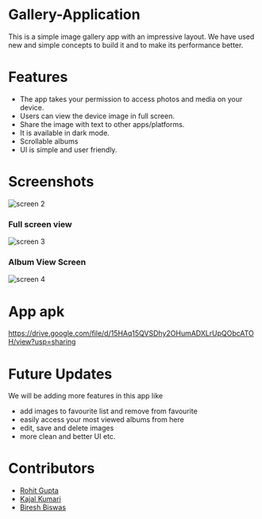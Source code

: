 # Gallery-Application
This is a simple image gallery app with an impressive layout. We have used new and simple concepts to build it and to make its performance better.

# Features
- The app takes your permission to access photos and media on your device.
- Users can view the device image in full screen.
- Share the image with text to other apps/platforms.
- It is available in dark mode.
- Scrollable albums
- UI is simple and user friendly.

# Screenshots

![screen 2](https://user-images.githubusercontent.com/84396662/143613092-9af3e5f4-e417-4807-8c58-455f46163eff.jpeg)



### Full screen view


![screen 3](https://user-images.githubusercontent.com/84396662/143613123-b8aad301-c071-486a-a23f-b9c9d7f3aa11.jpeg)



### Album View Screen


![screen 4](https://user-images.githubusercontent.com/84396662/143613152-221361dc-d3de-426f-ac77-020ad6d7c8e3.jpeg)




# App apk
https://drive.google.com/file/d/15HAq15QVSDhy2OHumADXLrUpQObcATOH/view?usp=sharing

# Future Updates
We will be adding more features in this app like 
- add images to favourite list and remove from favourite
- easily access your most viewed albums from here
- edit, save and delete images
- more clean and better UI etc.

# Contributors
- [Rohit Gupta](https://github.com/vilgad)
- [Kajal Kumari](https://github.com/Kajal13081)
- [Biresh Biswas](https://github.com/Billa05)
